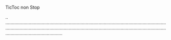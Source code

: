 TicToc non Stop

..
....................................................................................................................................................................................................................................................................................................